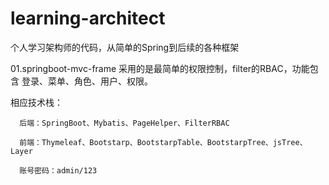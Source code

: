 # learning-architect
 个人学习架构师的代码，从简单的Spring到后续的各种框架
  
  01.springboot-mvc-frame
  采用的是最简单的权限控制，filter的RBAC，功能包含 登录、菜单、角色、用户、权限。
  
  相应技术栈：
      
      后端：SpringBoot、Mybatis、PageHelper、FilterRBAC
      
      前端：Thymeleaf、Bootstarp、BootstarpTable、BootstarpTree、jsTree、Layer
      
      账号密码：admin/123
  
